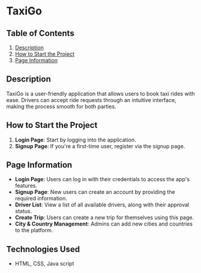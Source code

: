 # TaxiGo

## Table of Contents
1. [Description](#description)
2. [How to Start the Project](#how-to-start-the-project)
3. [Page Information](#page-information)

## Description
TaxiGo is a user-friendly application that allows users to book taxi rides with ease. Drivers can accept ride requests through an intuitive interface, making the process smooth for both parties.

## How to Start the Project
1. **Login Page**: Start by logging into the application.
2. **Signup Page**: If you're a first-time user, register via the signup page.

## Page Information
- **Login Page**: Users can log in with their credentials to access the app's features.
- **Signup Page**: New users can create an account by providing the required information.
- **Driver List**: View a list of all available drivers, along with their approval status.
- **Create Trip**: Users can create a new trip for themselves using this page.
- **City & Country Management**: Admins can add new cities and countries to the platform.

## Technologies Used
- HTML, CSS, Java script